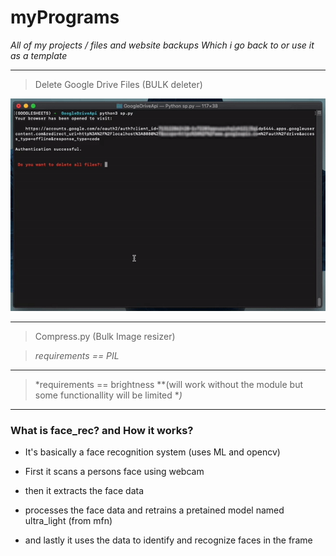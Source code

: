 # myPrograms
*All of my projects / files and website backups*
*Which i go back to or use it as a template*

---
> Delete Google Drive Files (BULK deleter)
<img src="https://raw.githubusercontent.com/Aayush9029/myPrograms/master/deleteGif.gif">

---

> Compress.py (Bulk Image resizer) 

>*requirements == PIL*

---
> *requirements == brightness  **(will work without the module but some functionallity will be limited **)*

------

### What is face_rec? and How it works?

- It's basically a face recognition system (uses ML and opencv)

- First it  scans a persons face using webcam

- then it extracts the face data

- processes the face data and retrains a pretained model named ultra_light (from mfn)

- and lastly it uses the data to identify and recognize faces in the frame
